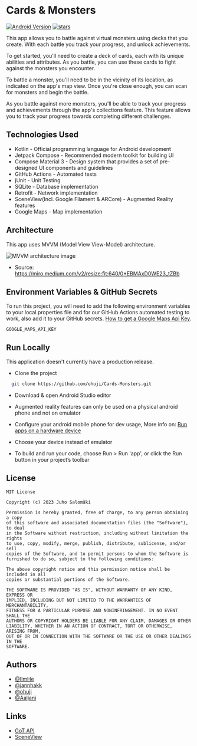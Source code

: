 
# Cards & Monsters

[![Android Version](https://badgen.net/badge/icon/33?icon=android&label=Android)](https://support.google.com/android/answer/7680439?hl=en)
[![stars](https://badgen.net/github/stars/ohuji/Cards-Monsters)](https://github.com/ohuji/Cards-Monsters)


This app allows you to battle against virtual monsters using decks that you create. With each battle you track your progress, and unlock achievements.

To get started, you'll need to create a deck of cards, each with its unique abilities and attributes. As you battle, you can use these cards to fight against the monsters you encounter.

To battle a monster, you'll need to be in the vicinity of its location, as indicated on the app's map view. Once you're close enough, you can scan for monsters and begin the battle.

As you battle against more monsters, you'll be able to track your progress and achievements through the app's collections feature. This feature allows you to track your progress towards completing different challenges.



## Technologies Used

- Kotlin - Official programming language for Android development
- Jetpack Compose - Recommended modern toolkit for building UI
- Compose Material 3 - Design system that provides a set of pre-designed UI components and guidelines
- GitHub Actions - Automated tests
- jUnit - Unit Testing
- SQLite - Database implementation
- Retrofit - Network implementation
- SceneView(Incl. Google Filament & ARCore) - Augmented Reality features
- Google Maps - Map implementation



## Architecture

This app uses MVVM (Model View View-Model) architecture.

![MVVM architecture image](https://miro.medium.com/v2/resize:fit:640/0*EBMAxD0WE23_tZBb)

- Source: https://miro.medium.com/v2/resize:fit:640/0*EBMAxD0WE23_tZBb
## Environment Variables & GitHub Secrets

To run this project, you will need to add the following environment variables to your local.properties file and for our GitHub Actions automated testing to work, also add it to your GitHub secrets.
[How to get a Google Maps Api Key](https://developers.google.com/maps/documentation/embed/get-api-key).

`GOOGLE_MAPS_API_KEY`

## Run Locally

This application doesn't currently have a production release.

- Clone the project

```bash
  git clone https://github.com/ohuji/Cards-Monsters.git
```
- Download & open Android Studio editor

- Augmented reality features can only be used on a physical android phone and not on emulator

- Configure your android mobile phone for dev usage,
More info on: [Run apps on a hardware device](https://developer.android.com/studio/run/device)

- Choose your device instead of emulator

- To build and run your code, choose Run > Run 'app', or click the Run button in your project’s toolbar


## License

```
MIT License

Copyright (c) 2023 Juho Salomäki

Permission is hereby granted, free of charge, to any person obtaining a copy
of this software and associated documentation files (the "Software"), to deal
in the Software without restriction, including without limitation the rights
to use, copy, modify, merge, publish, distribute, sublicense, and/or sell
copies of the Software, and to permit persons to whom the Software is
furnished to do so, subject to the following conditions:

The above copyright notice and this permission notice shall be included in all
copies or substantial portions of the Software.

THE SOFTWARE IS PROVIDED "AS IS", WITHOUT WARRANTY OF ANY KIND, EXPRESS OR
IMPLIED, INCLUDING BUT NOT LIMITED TO THE WARRANTIES OF MERCHANTABILITY,
FITNESS FOR A PARTICULAR PURPOSE AND NONINFRINGEMENT. IN NO EVENT SHALL THE
AUTHORS OR COPYRIGHT HOLDERS BE LIABLE FOR ANY CLAIM, DAMAGES OR OTHER
LIABILITY, WHETHER IN AN ACTION OF CONTRACT, TORT OR OTHERWISE, ARISING FROM,
OUT OF OR IN CONNECTION WITH THE SOFTWARE OR THE USE OR OTHER DEALINGS IN THE
SOFTWARE.

```


## Authors

- [@IlmHe](https://github.com/IlmHe)
- [@jannhakk](https://github.com/jannhakk)
- [@ohuji](https://github.com/ohuji)
- [@Aaljani](https://github.com/Aaljani)


## Links
- [GoT API](https://gameofthronesquotes.xyz/)
- [SceneView](https://github.com/SceneView/sceneview-android)



